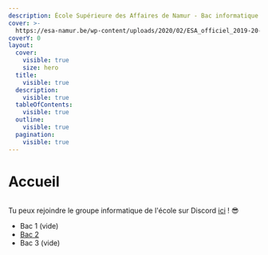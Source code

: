 ```yaml
---
description: École Supérieure des Affaires de Namur - Bac informatique
cover: >-
  https://esa-namur.be/wp-content/uploads/2020/02/ESA_officiel_2019-20-sur-62-scaled-1000x500.jpg
coverY: 0
layout:
  cover:
    visible: true
    size: hero
  title:
    visible: true
  description:
    visible: true
  tableOfContents:
    visible: true
  outline:
    visible: true
  pagination:
    visible: true
---
```


# Accueil

<div data-full-width="true">

<figure><img src="https://esa-namur.be/wp-content/uploads/2019/05/logo-site-2.png" alt=""><figcaption></figcaption></figure>

</div>

Tu peux rejoindre le groupe informatique de l'école sur Discord [ici](https://discord.gg/hWGcRqCe) ! :sunglasses:

* Bac 1 (vide)
* [Bac 2](bac-2/)
* Bac 3 (vide)
